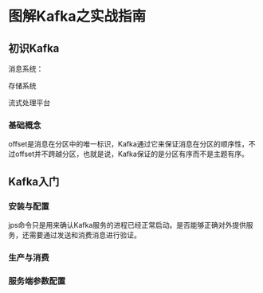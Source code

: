 # 图解Kafka之实战指南 #

## 初识Kafka ##

消息系统：

存储系统

流式处理平台

### 基础概念 ###

offset是消息在分区中的唯一标识，Kafka通过它来保证消息在分区的顺序性，不过offset并不跨越分区，也就是说，Kafka保证的是分区有序而不是主题有序。

## Kafka入门 ##

### 安装与配置 ###

jps命令只是用来确认Kafka服务的进程已经正常启动。是否能够正确对外提供服务，还需要通过发送和消费消息进行验证。

### 生产与消费 ###


### 服务端参数配置 ###



